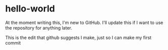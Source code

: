 # hello-world
At the moment writing this, I'm new to GitHub. I'll update this if I want to use the repository for anything later.

This is the edit that github suggests I make, just so I can make my first commit
